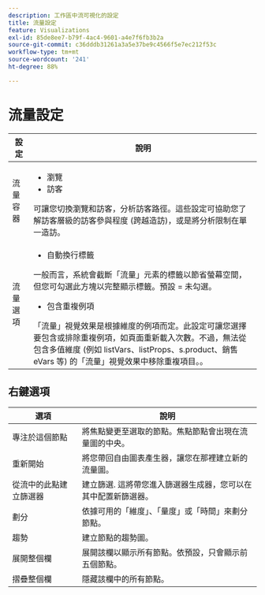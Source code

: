 ```yaml
---
description: 工作區中流可視化的設定
title: 流量設定
feature: Visualizations
exl-id: 85de8ee7-b79f-4ac4-9601-a4e7f6fb3b2a
source-git-commit: c36dddb31261a3a5e37be9c4566f5e7ec212f53c
workflow-type: tm+mt
source-wordcount: '241'
ht-degree: 88%

---
```


# 流量設定

| 設定 | 說明 |
| --- | --- |
| 流量容器 | <ul><li>瀏覽</li><li>訪客</li></ul> 可讓您切換瀏覽和訪客，分析訪客路徑。這些設定可協助您了解訪客層級的訪客參與程度 (跨越造訪)，或是將分析限制在單一造訪。 |
| 流量選項 | <ul><li>自動換行標籤</li></ul> 一般而言，系統會截斷「流量」元素的標籤以節省螢幕空間，但您可勾選此方塊以完整顯示標籤。預設 = 未勾選。<ul><li>包含重複例項</li></ul> 「流量」視覺效果是根據維度的例項而定。此設定可讓您選擇要包含或排除重複例項，如頁面重新載入次數。不過，無法從包含多值維度 (例如 listVars、listProps、s.product、銷售 eVars 等) 的「流量」視覺效果中移除重複項目。。 |

## 右鍵選項

| 選項 | 說明 |
| --- | --- |
| 專注於這個節點 | 將焦點變更至選取的節點。焦點節點會出現在流量圖的中央。 |
| 重新開始 | 將您帶回自由圖表產生器，讓您在那裡建立新的流量圖。 |
| 從流中的此點建立篩選器 | 建立篩選. 這將帶您進入篩選器生成器，您可以在其中配置新篩選器。 |
| 劃分 | 依據可用的「維度」、「量度」或「時間」來劃分節點。 |
| 趨勢 | 建立節點的趨勢圖。 |
| 展開整個欄 | 展開該欄以顯示所有節點。依預設，只會顯示前五個節點。 |
| 摺疊整個欄 | 隱藏該欄中的所有節點。 |
